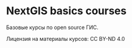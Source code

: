 NextGIS basics courses
======================

Базовые курсы по open source ГИС.

Лицензия на материалы курсов: CC BY-ND 4.0
